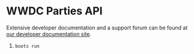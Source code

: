 # WWDC Parties API

Extensive developer documentation and a support forum can be found at [our developer documentation site](http://wwdcparties.readme.io/).

1. `boots run`
